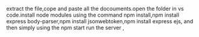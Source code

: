 extract the file,cope and paste all the docouments.open the folder in vs code.install node modules using the command npm install,npm install express body-parser,npm install jsonwebtoken,npm install express ejs,
and then simply using the npm start run the server
,
